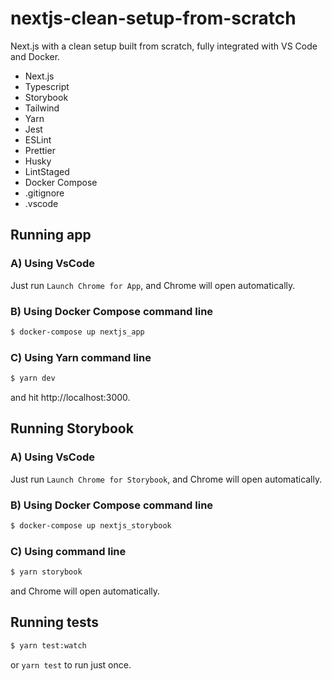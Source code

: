 # nextjs-clean-setup-from-scratch

Next.js with a clean setup built from scratch, fully integrated with VS Code and Docker.

* Next.js
* Typescript
* Storybook
* Tailwind
* Yarn
* Jest
* ESLint
* Prettier
* Husky
* LintStaged
* Docker Compose
* .gitignore
* .vscode

## Running app

### A) Using VsCode

Just run `Launch Chrome for App`, and Chrome will open automatically.

### B) Using Docker Compose command line

```sh
$ docker-compose up nextjs_app
```

### C) Using Yarn command line

```sh
$ yarn dev
```
and hit http://localhost:3000.

## Running Storybook

### A) Using VsCode

Just run `Launch Chrome for Storybook`, and Chrome will open automatically.

### B) Using Docker Compose command line

```sh
$ docker-compose up nextjs_storybook
```

### C) Using command line

```sh
$ yarn storybook
```
and Chrome will open automatically.

## Running tests

```sh
$ yarn test:watch
```
or `yarn test` to run just once.
